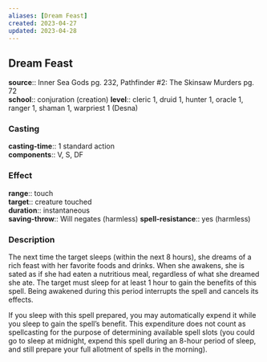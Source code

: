 ```yaml
---
aliases: [Dream Feast]
created: 2023-04-27
updated: 2023-04-28
---
```


## Dream Feast

**source**:: Inner Sea Gods pg. 232, Pathfinder \#2: The Skinsaw Murders pg. 72  
**school**:: conjuration (creation)
**level**:: cleric 1, druid 1, hunter 1, oracle 1, ranger 1, shaman 1, warpriest 1 (Desna)

### Casting

**casting-time**:: 1 standard action  
**components**:: V, S, DF

### Effect

**range**:: touch  
**target**:: creature touched  
**duration**:: instantaneous  
**saving-throw**:: Will negates (harmless)
**spell-resistance**:: yes (harmless)

### Description

The next time the target sleeps (within the next 8 hours), she dreams of a rich feast with her favorite foods and drinks. When she awakens, she is sated as if she had eaten a nutritious meal, regardless of what she dreamed she ate. The target must sleep for at least 1 hour to gain the benefits of this spell. Being awakened during this period interrupts the spell and cancels its effects.  
  
If you sleep with this spell prepared, you may automatically expend it while you sleep to gain the spell’s benefit. This expenditure does not count as spellcasting for the purpose of determining available spell slots (you could go to sleep at midnight, expend this spell during an 8-hour period of sleep, and still prepare your full allotment of spells in the morning).
